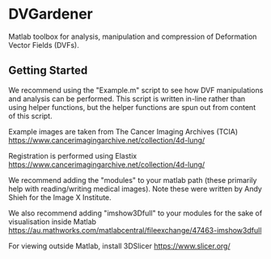 # DVGardener
Matlab toolbox for analysis, manipulation and compression of Deformation Vector Fields (DVFs).
## Getting Started
We recommend using the "Example.m" script to see how DVF manipulations and analysis can be performed. This script is written in-line rather than using helper functions, but the helper functions are spun out from content of this script.

Example images are taken from The Cancer Imaging Archives (TCIA)
https://www.cancerimagingarchive.net/collection/4d-lung/

Registration is performed using Elastix
https://www.cancerimagingarchive.net/collection/4d-lung/

We recommend adding the "modules" to your matlab path (these primarily help with reading/writing medical images). Note these were written by Andy Shieh for the Image X Institute.

We also recommend adding "imshow3Dfull" to your modules for the sake of visualisation inside Matlab
https://au.mathworks.com/matlabcentral/fileexchange/47463-imshow3dfull

For viewing outside Matlab, install 3DSlicer
https://www.slicer.org/
